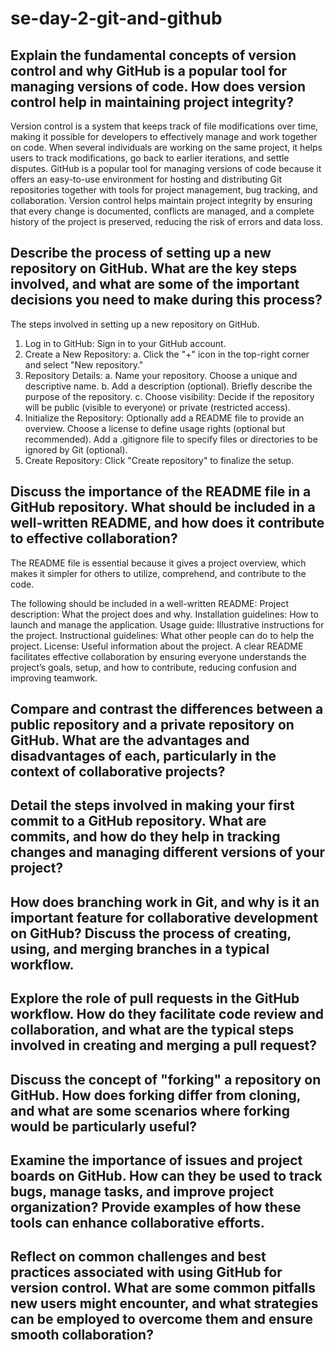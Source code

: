 # se-day-2-git-and-github
## Explain the fundamental concepts of version control and why GitHub is a popular tool for managing versions of code. How does version control help in maintaining project integrity?
Version control is a system that keeps track of file modifications over time, making it possible for developers to effectively manage and work together on code. When several individuals are working on the same project, it helps users to track modifications, go back to earlier iterations, and settle disputes.
GitHub is a popular tool for managing versions of code because it offers an easy-to-use environment for hosting and distributing Git repositories together with tools for project management, bug tracking, and collaboration.
Version control helps maintain project integrity by ensuring that every change is documented, conflicts are managed, and a complete history of the project is preserved, reducing the risk of errors and data loss.


## Describe the process of setting up a new repository on GitHub. What are the key steps involved, and what are some of the important decisions you need to make during this process?
The steps involved in setting up a new repository on GitHub.
1. Log in to GitHub: Sign in to your GitHub account.
2. Create a New Repository:
a. Click the "+" icon in the top-right corner and select "New repository."
3. Repository Details:
a. Name your repository. Choose a unique and descriptive name.
b. Add a description (optional). Briefly describe the purpose of the repository.
c. Choose visibility: Decide if the repository will be public (visible to everyone) or private (restricted access).
4. Initialize the Repository:
Optionally add a README file to provide an overview.
Choose a license to define usage rights (optional but recommended).
Add a .gitignore file to specify files or directories to be ignored by Git (optional).
5. Create Repository: Click "Create repository" to finalize the setup.

## Discuss the importance of the README file in a GitHub repository. What should be included in a well-written README, and how does it contribute to effective collaboration?
The README file is essential because it gives a project overview, which makes it simpler for others to utilize, comprehend, and contribute to the code. 

The following should be included in a well-written README:
Project description: What the project does and why.
Installation guidelines: How to launch and manage the application.
Usage guide: Illustrative instructions for the project.
Instructional guidelines: What other people can do to help the project.
License: Useful information about the project.
A clear README facilitates effective collaboration by ensuring everyone understands the project’s goals, setup, and how to contribute, reducing confusion and improving teamwork.



## Compare and contrast the differences between a public repository and a private repository on GitHub. What are the advantages and disadvantages of each, particularly in the context of collaborative projects?

## Detail the steps involved in making your first commit to a GitHub repository. What are commits, and how do they help in tracking changes and managing different versions of your project?

## How does branching work in Git, and why is it an important feature for collaborative development on GitHub? Discuss the process of creating, using, and merging branches in a typical workflow.

## Explore the role of pull requests in the GitHub workflow. How do they facilitate code review and collaboration, and what are the typical steps involved in creating and merging a pull request?

## Discuss the concept of "forking" a repository on GitHub. How does forking differ from cloning, and what are some scenarios where forking would be particularly useful?

## Examine the importance of issues and project boards on GitHub. How can they be used to track bugs, manage tasks, and improve project organization? Provide examples of how these tools can enhance collaborative efforts.

## Reflect on common challenges and best practices associated with using GitHub for version control. What are some common pitfalls new users might encounter, and what strategies can be employed to overcome them and ensure smooth collaboration?
